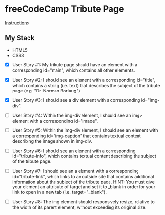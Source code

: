 # freeCodeCamp Tribute Page

[Instructions](https://beta.freecodecamp.org/en/challenges/applied-responsive-web-design-projects/build-a-tribute-page)

## My Stack
- HTML5
- CSS3

- [X] User Story #1: My tribute page should have an element with a corresponding id="main", which contains all other elements.

- [X] User Story #2: I should see an element with a corresponding id="title", which contains a string (i.e. text) that describes the subject of the tribute page (e.g. "Dr. Norman Borlaug").

- [X] User Story #3: I should see a div element with a corresponding id="img-div".

- [ ] User Story #4: Within the img-div element, I should see an img> element with a corresponding id="image".

- [ ] User Story #5: Within the img-div element, I should see an element with a corresponding id="img-caption" that contains textual content describing the image shown in img-div.

- [ ] User Story #6: I should see an element with a corresponding id="tribute-info", which contains textual content describing the subject of the tribute page.

- [ ] User Story #7: I  should see an a element with a corresponding id="tribute-link", which links to an outside site that contains additional information about the subject of the tribute page. HINT: You must give your element an attribute of target and set it to _blank in order for your link to open in a new tab (i.e. target="_blank").

- [ ] User Story #8: The img element should responsively resize, relative to the width of its parent element, without exceeding its original size.